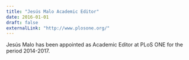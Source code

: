 ```yaml
---
title: "Jesús Malo Academic Editor"
date: 2016-01-01
draft: false
externalLink: "http://www.plosone.org/"
---
```


Jesús Malo has been appointed as Academic Editor at PLoS ONE for the period 2014-2017.
